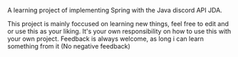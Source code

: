 A learning project of implementing Spring with the Java discord API JDA.

This project is mainly foccused on learning new things, feel free to edit and or use this as your liking.
It's your own responsibility on how to use this with your own project. Feedback is always welcome, as long i can learn something from it (No negative feedback)
